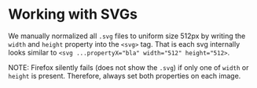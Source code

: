 # Working with SVGs

We manually normalized all `.svg` files to uniform size 512px by writing the `width` and `height` property into the `<svg>` tag. That is each svg internally looks similar to `<svg ...propertyX="bla" width="512" height="512>`.

NOTE: Firefox silently fails (does not show the `.svg`) if only one of `width` or `height` is present. Therefore, always set both properties on each image.
